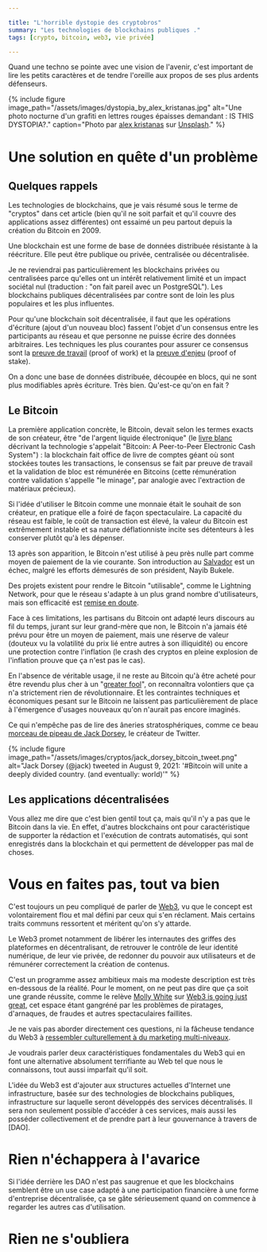 ```yaml
---

title: "L'horrible dystopie des cryptobros"
summary: "Les technologies de blockchains publiques ."
tags: [crypto, bitcoin, web3, vie privée]

---
```


Quand une techno se pointe avec une vision de l'avenir, c'est important de lire les petits caractères et de tendre l'oreille aux propos de ses plus ardents défenseurs.

{% include figure image_path="/assets/images/dystopia_by_alex_kristanas.jpg" alt="Une photo nocturne d'un grafiti en lettres rouges épaisses demandant : IS THIS DYSTOPIA?." caption="Photo par [alex kristanas](https://unsplash.com/@devdvr) sur [Unsplash](https://unsplash.com/s/photos/dystopia)." %}

# Une solution en quête d'un problème

## Quelques rappels

Les technologies de blockchains, que je vais résumé sous le terme de "cryptos" dans cet article (bien qu'il ne soit parfait et qu'il couvre des applications assez différentes) ont essaimé un peu partout depuis la création du Bitcoin en 2009.

Une blockchain est une forme de base de données distribuée résistante à la réécriture. Elle peut être publique ou privée, centralisée ou décentralisée.

Je ne reviendrai pas particulièrement les blockchains privées ou centralisées parce qu'elles ont un intérêt relativement limité et un impact sociétal nul (traduction : "on fait pareil avec un PostgreSQL"). Les blockchains publiques décentralisées par contre sont de loin les plus populaires et les plus influentes.

Pour qu'une blockchain soit décentralisée, il faut que les opérations d'écriture (ajout d'un nouveau bloc) fassent l'objet d'un consensus entre les participants au réseau et que personne ne puisse écrire des données arbitraires. Les techniques les plus courantes pour assurer ce consensus sont la [preuve de travail] (proof of work) et la [preuve d'enjeu] (proof of stake). 

On a donc une base de données distribuée, découpée en blocs, qui ne sont plus modifiables après écriture. Très bien. Qu'est-ce qu'on en fait ?

## Le Bitcoin

La première application concrète, le Bitcoin, devait selon les termes exacts de son créateur, être "de l'argent liquide électronique" (le [livre blanc] décrivant la technologie s'appelait "Bitcoin: A Peer-to-Peer Electronic Cash System") : la blockchain fait office de livre de comptes géant où sont stockées toutes les transactions, le consensus se fait par preuve de travail et la validation de bloc est rémunérée en Bitcoins (cette rémunération contre validation s'appelle "le minage", par analogie avec l'extraction de matériaux précieux).

Si l'idée d'utiliser le Bitcoin comme une monnaie était le souhait de son créateur, en pratique elle a foiré de façon spectaculaire. La capacité du réseau est faible, le coût de transaction est élevé, la valeur du Bitcoin est extrêmement instable et sa nature déflationniste incite ses détenteurs à les conserver plutôt qu'à les dépenser. 

13 après son apparition, le Bitcoin n'est utilisé à peu près nulle part comme moyen de paiement de la vie courante. Son introduction au [Salvador] est un échec, malgré les efforts démesurés de son président, Nayib Bukele.

Des projets existent pour rendre le Bitcoin "utilisable", comme le Lightning Network, pour que le réseau s'adapte à un plus grand nombre d'utilisateurs, mais son efficacité est [remise en doute]. 

Face à ces limitations, les partisans du Bitcoin ont adapté leurs discours au fil du temps, jurant sur leur grand-mère que non, le Bitcoin n'a jamais été prévu pour être un moyen de paiement, mais une réserve de valeur (douteux vu la volatilité du prix lié entre autres à son illiquidité) ou encore une protection contre l'inflation (le crash des cryptos en pleine explosion de l'inflation prouve que ça n'est pas le cas).

En l'absence de véritable usage, il ne reste au Bitcoin qu'à être acheté pour être revendu plus cher à un "[greater fool]", on reconnaîtra volontiers que ça n'a strictement rien de révolutionnaire. Et les contraintes techniques et économiques pesant sur le Bitcoin ne laissent pas particulièrement de place à l'émergence d'usages nouveaux qu'on n'aurait pas encore imaginés.

Ce qui n'empêche pas de lire des âneries stratosphériques, comme ce beau [morceau de pipeau de Jack Dorsey], le créateur de Twitter.

{% include figure image_path="/assets/images/cryptos/jack_dorsey_bitcoin_tweet.png" alt="Jack Dorsey (@jack) tweeted in August 9, 2021: '#Bitcoin will unite a deeply divided country. (and eventually: world)'" %}

## Les applications décentralisées

Vous allez me dire que c'est bien gentil tout ça, mais qu'il n'y a pas que le Bitcoin dans la vie. En effet, d'autres blockchains ont pour caractéristique de supporter la rédaction et l'exécution de contrats automatisés, qui sont enregistrés dans la blockchain et qui permettent de développer pas mal de choses.

# Vous en faites pas, tout va bien

C'est toujours un peu compliqué de parler de [Web3], vu que le concept est volontairement flou et mal défini par ceux qui s'en réclament. Mais certains traits communs ressortent et méritent qu'on s'y attarde.

Le Web3 promet notamment de libérer les internautes des griffes des plateformes en décentralisant, de retrouver le contrôle de leur identité numérique, de leur vie privée, de redonner du pouvoir aux utilisateurs et de rémunérer correctement la création de contenus. 

C'est un programme assez ambitieux mais ma modeste description est très en-dessous  de la réalité. Pour le moment, on ne peut pas dire que ça soit une grande réussite, comme le relève [Molly White] sur [Web3 is going just great], cet espace étant gangréné par les problèmes de piratages, d'arnaques, de fraudes et autres spectaculaires faillites.

Je ne vais pas aborder directement ces questions, ni la fâcheuse tendance du Web3 à [ressembler culturellement à du marketing multi-niveaux].

Je voudrais parler deux caractéristiques fondamentales du Web3 qui en font une alternative absolument terrifiante au Web tel que nous le connaissons, tout aussi imparfait qu'il soit.

L'idée du Web3 est d'ajouter aux structures actuelles d'Internet une infrastructure, basée sur des technologies de blockchains publiques, infrastructure sur laquelle seront développés des services décentralisés. Il sera non seulement possible d'accéder à ces services, mais aussi les posséder collectivement et de prendre part à leur gouvernance à travers de [DAO].

# Rien n'échappera à l'avarice

Si l'idée derrière les DAO n'est pas saugrenue et que les blockchains semblent être un use case adapté à une participation financière à une forme d'entreprise décentralisée, ça se gâte sérieusement quand on commence à regarder les autres cas d'utilisation.



# Rien ne s'oubliera


[preuve de travail]: https://fr.wikipedia.org/wiki/Preuve_de_travail
[preuve d'enjeu]: https://fr.wikipedia.org/wiki/Preuve_d%27enjeu
[livre blanc]: https://bitcoin.org/bitcoin.pdf
[Salvador]: https://www.politico.com/news/magazine/2022/05/12/el-salvador-bitcoin-currency-struggles-00030422
[remise en doute]: https://www.coindesk.com/markets/2018/01/20/lightning-network-may-not-solve-bitcoins-scaling-trilemma/
[greater fool]: https://en.wikipedia.org/wiki/Greater_fool_theory
[morceau de pipeau de Jack Dorsey]: https://twitter.com/jack/status/1424854924194729984
[Web3]: https://tante.cc/2021/12/17/the-third-web/
[Molly White]: https://twitter.com/molly0xFFF
[Web3 is going just great]: https://web3isgoinggreat.com/
[ressembler culturellement à du marketing multi-niveaux]: https://noahpinion.substack.com/p/is-web3-culture-similar-to-amway/
[DAOs]: https://fr.wikipedia.org/wiki/Organisation_autonome_d%C3%A9centralis%C3%A9e
